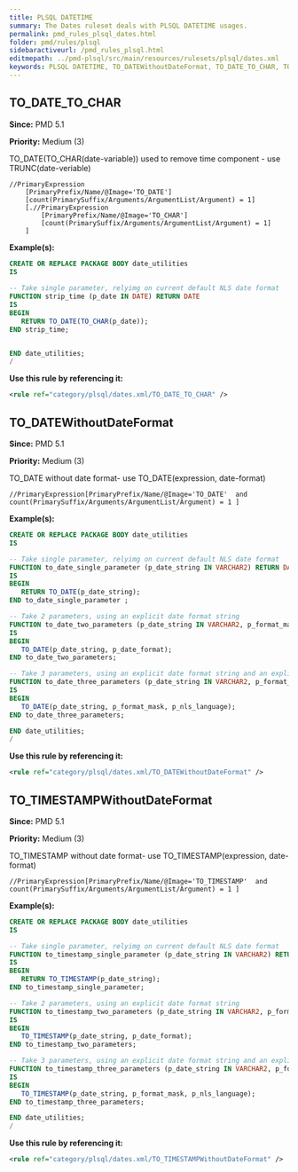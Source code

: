 ```yaml
---
title: PLSQL DATETIME
summary: The Dates ruleset deals with PLSQL DATETIME usages.
permalink: pmd_rules_plsql_dates.html
folder: pmd/rules/plsql
sidebaractiveurl: /pmd_rules_plsql.html
editmepath: ../pmd-plsql/src/main/resources/rulesets/plsql/dates.xml
keywords: PLSQL DATETIME, TO_DATEWithoutDateFormat, TO_DATE_TO_CHAR, TO_TIMESTAMPWithoutDateFormat
---
```

## TO_DATE_TO_CHAR

**Since:** PMD 5.1

**Priority:** Medium (3)

TO_DATE(TO_CHAR(date-variable)) used to remove time component - use TRUNC(date-veriable)

```
//PrimaryExpression
    [PrimaryPrefix/Name/@Image='TO_DATE']
    [count(PrimarySuffix/Arguments/ArgumentList/Argument) = 1]
    [.//PrimaryExpression
        [PrimaryPrefix/Name/@Image='TO_CHAR']
        [count(PrimarySuffix/Arguments/ArgumentList/Argument) = 1]
    ]
```

**Example(s):**

``` sql
CREATE OR REPLACE PACKAGE BODY date_utilities
IS
 
-- Take single parameter, relyimg on current default NLS date format
FUNCTION strip_time (p_date IN DATE) RETURN DATE
IS
BEGIN
   RETURN TO_DATE(TO_CHAR(p_date));
END strip_time;


END date_utilities;
/
```

**Use this rule by referencing it:**
``` xml
<rule ref="category/plsql/dates.xml/TO_DATE_TO_CHAR" />
```

## TO_DATEWithoutDateFormat

**Since:** PMD 5.1

**Priority:** Medium (3)

TO_DATE without date format- use TO_DATE(expression, date-format)

```
//PrimaryExpression[PrimaryPrefix/Name/@Image='TO_DATE'  and count(PrimarySuffix/Arguments/ArgumentList/Argument) = 1 ]
```

**Example(s):**

``` sql
CREATE OR REPLACE PACKAGE BODY date_utilities
IS

-- Take single parameter, relyimg on current default NLS date format
FUNCTION to_date_single_parameter (p_date_string IN VARCHAR2) RETURN DATE
IS
BEGIN
   RETURN TO_DATE(p_date_string);
END to_date_single_parameter ;

-- Take 2 parameters, using an explicit date format string
FUNCTION to_date_two_parameters (p_date_string IN VARCHAR2, p_format_mask IN VARCHAR2) RETURN DATE
IS
BEGIN
   TO_DATE(p_date_string, p_date_format);
END to_date_two_parameters;

-- Take 3 parameters, using an explicit date format string and an explicit language
FUNCTION to_date_three_parameters (p_date_string IN VARCHAR2, p_format_mask IN VARCHAR2, p_nls_language VARCHAR2 ) RETURN DATE
IS
BEGIN
   TO_DATE(p_date_string, p_format_mask, p_nls_language);
END to_date_three_parameters;

END date_utilities;
/
```

**Use this rule by referencing it:**
``` xml
<rule ref="category/plsql/dates.xml/TO_DATEWithoutDateFormat" />
```

## TO_TIMESTAMPWithoutDateFormat

**Since:** PMD 5.1

**Priority:** Medium (3)

TO_TIMESTAMP without date format- use TO_TIMESTAMP(expression, date-format)

```
//PrimaryExpression[PrimaryPrefix/Name/@Image='TO_TIMESTAMP'  and count(PrimarySuffix/Arguments/ArgumentList/Argument) = 1 ]
```

**Example(s):**

``` sql
CREATE OR REPLACE PACKAGE BODY date_utilities
IS

-- Take single parameter, relyimg on current default NLS date format
FUNCTION to_timestamp_single_parameter (p_date_string IN VARCHAR2) RETURN DATE
IS
BEGIN
   RETURN TO_TIMESTAMP(p_date_string);
END to_timestamp_single_parameter;

-- Take 2 parameters, using an explicit date format string
FUNCTION to_timestamp_two_parameters (p_date_string IN VARCHAR2, p_format_mask IN VARCHAR2) RETURN DATE
IS
BEGIN
   TO_TIMESTAMP(p_date_string, p_date_format);
END to_timestamp_two_parameters;

-- Take 3 parameters, using an explicit date format string and an explicit language
FUNCTION to_timestamp_three_parameters (p_date_string IN VARCHAR2, p_format_mask IN VARCHAR2, p_nls_language VARCHAR2 ) RETURN DATE
IS
BEGIN
   TO_TIMESTAMP(p_date_string, p_format_mask, p_nls_language);
END to_timestamp_three_parameters;

END date_utilities;
/
```

**Use this rule by referencing it:**
``` xml
<rule ref="category/plsql/dates.xml/TO_TIMESTAMPWithoutDateFormat" />
```

